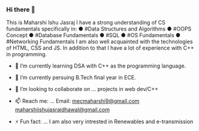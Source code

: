 ### Hi there 👋 
This is Maharshi Ishu Jasraj
I have a strong understanding of CS fundamentals specifically in:
●	#Data Structures and Algorithms
●	#OOPS Concept
●	#Database Fundamentals
●	#SQL
●	#OS Fundamentals
●	#Networking Fundamentals
I am also well acquainted with the technologies of HTML, CSS and JS. In addition to that I have a lot of experience with C++ in programming. 

- 🔭 I’m currently learning DSA with C++ as the programming language.
- 🌱 I’m currently persuing B.Tech final year in ECE.
- 👯 I’m looking to collaborate on ...  projects in web dev/C++

- 📫 Reach me: ... Email: mecmaharshi9@gmail.com
                          maharshiishujasrajdhawal@gmail.com
                
                  
- ⚡ Fun fact: ... I am also very intrested in Renewables and e-transmission

